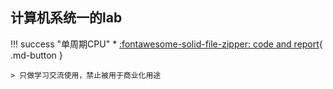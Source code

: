 ## 计算机系统一的lab

!!! success "单周期CPU"
    * [:fontawesome-solid-file-zipper: code and report](/ZJU-zhz.github.io/files/单周期.zip){ .md-button }

    > 只做学习交流使用，禁止被用于商业化用途